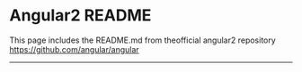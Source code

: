 
# Angular2 README

This page includes the README.md from theofficial angular2 repository https://github.com/angular/angular

---
